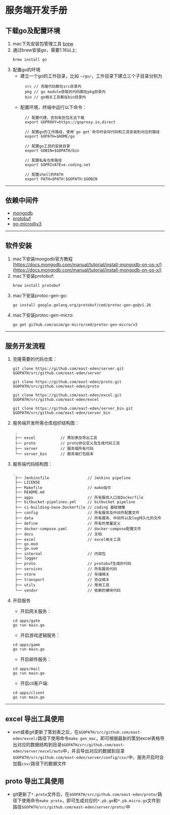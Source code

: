 # 服务端开发手册

## 下载go及配置环境
1. mac下先安装包管理工具 [brew](https://brew.sh)
2. 通过brew安装go，需要1.16以上: 
   ``` shell
   brew install go
   ```
3. 配置go的环境
	* 建立一个go的工作目录，比如 `~/go/`，工作目录下建立三个子目录分别为
  		```
		  src // 克隆代码都在src目录内
		  pkg // go module获取的代码都在pkg目录内
		  bin // go相关工具都在bin目录内
		```
	* 配置环境，终端中运行以下命令：
  		``` shell
		  // 配置代理，否则有些包无法下载
		  export GOPROXY=https://goproxy.io,direct 

		  // 配置go的工作路径，使用`go get`命令时会将代码和工具安装到对应的路径
		  export GOPATH=$HOME/go

		  // 配置go工具的安装目录
		  export GOBIN=$GOPATH/bin

		  // 配置私有仓库路径
		  export GOPRIVATE=e.coding.net

		  // 配置shell的PATH
		  export PATH=$PATH:$GOPATH:$GOBIN
		```

---------
  
## 依赖中间件
* [mongodb](https://www.mongodb.com)
* [protobuf](https://developers.google.com/protocol-buffers)
* [go-micro@v3](https://github.com/asim/go-micro)

----------

## 软件安装
1. mac下安装mongodb官方教程 [https://docs.mongodb.com/manual/tutorial/install-mongodb-on-os-x/](https://docs.mongodb.com/manual/tutorial/install-mongodb-on-os-x/)
2. mac下安装protobuf: 
	``` shell
	brew install protobuf
	```
3. mac下安装protoc-gen-go: 
   ``` shell
   go install google.golang.org/protobuf/cmd/protoc-gen-go@v1.26
   ```
4. mac下安装protoc-gen-micro: 
   ``` shell
   go get github.com/asim/go-micro/cmd/protoc-gen-micro/v3
   ```

----------------
## 服务开发流程
1. 克隆需要的代码仓库：
   ``` shell
   git clone https://github.com/east-eden/server.git $GOPATH/src/github.com/east-eden/server 

   git clone https://github.com/east-eden/proto.git $GOPATH/src/github.com/east-eden/proto 

   git clone https://github.com/east-eden/excel.git $GOPATH/src/github.com/east-eden/excel 

   git clone https://github.com/east-eden/server_bin.git $GOPATH/src/github.com/east-eden/server_bin 
   ```
2. 服务端开发所需仓库组织结构图：
   ```
	.
	├── excel 			// 策划表及导出工具
	├── proto 			// proto协议定义及生成代码工具
	├── server			// 服务端所有代码
	└── server_bin 		// 服务端打包版本
   ```

3. 服务端代码结构图：
   ```
   .
	├── Jenkinsfile 				// Jenkins pipeline
	├── LICENSE
	├── Makefile 					// make指令
	├── README.md
	├── apps 						// 所有服务入口及Dockerfile
	├── bitbucket-pipelines.yml		// bitbucket pipeline
	├── ci-building-base.Dockerfile // coding 基础镜像
	├── config						// 所有服务及中间件配置文件
	├── data						// 所有服务、中间件以及log持久化的文件
	├── define 						// 所有的常量定义
	├── docker-compose.yaml			// docker-compose配置文件
	├── docs						// 文档
	├── excel						// excel相关工具
	├── go.mod
	├── go.sum
	├── internal					// 内部包
	├── logger
	├── proto						// protobuf生成的代码
	├── services					// 所有服务代码
	├── store						// 存储相关
	├── transport					// 协议相关
	├── utils						// 常用工具
	└── vendor						// 依赖的模块代码
   ```

4. 开启服务
    * 开启网关服务：
	``` shell
	cd apps/gate
	go run main.go
	```

	* 开启游戏逻辑服务：
	``` shell
	cd apps/game
	go run main.go
	```

	* 开启邮件服务：
	``` shell
	cd apps/mail
	go run main.go
	```

	* 开启cli客户端:
	``` shell
	cd apps/client
	go run main.go
	```

-------------
## excel 导出工具使用
* svn或者git更新了策划表之后，在`$GOPATH/src/github.com/east-eden/excel/`路径下使用命令`make gen_mac`，即可根据最新的策划excel表格导出对应的数据结构到目录`$GOPATH/src/github.com/east-eden/server/excel/auto`中，并且导出对应的数据到目录`$GOPATH/src/github.com/east-eden/server/config/csv/`中，服务开启时会加载`csv/`路径下的数据文件

## proto 导出工具使用
* git更新了`*.proto`文件后，在`$GOPATH/src/github.com/east-eden/proto/`路径下使用命令`make proto`，即可生成对应的`*.pb.go`和`*.pb.micro.go`文件到路径`$GOPATH/src/github.com/east-eden/server/proto/`中